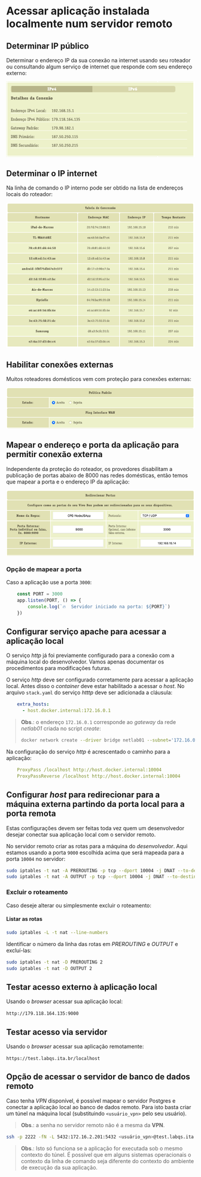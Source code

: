 # Acessar aplicação instalada localmente num servidor remoto

## Determinar IP público

Determinar o endereço IP da sua conexão na internet usando seu roteador ou consultando algum serviço de internet que responde com seu endereço externo:

![Endereço IP público](./images/01-ip-address.png)

## Determinar o IP internet

Na linha de comando o IP interno pode ser obtido na lista de endereços locais do roteador:

![Endereço IP local](./images/04-local-network.png)

## Habilitar conexões externas

Muitos roteadores domésticos vem com proteção para conexões externas:

![Conexões externas](./images/02-enable-connections.png)

## Mapear o endereço e porta da aplicação para permitir conexão externa

Independente da proteção do roteador, os provedores disabilitam a publicação de portas abaixo de 8000 nas redes domésticas, então temos que mapear a porta e o endereço IP da aplicação:

![Mapear porta da aplicação](./images/03-route-port.png)

### Opção de mapear a porta

Caso a aplicação use a porta `3000`:

```javascript
    const PORT = 3000
    app.listen(PORT, () => {
        console.log(`🔥  Servidor iniciado na porta: ${PORT}`)
    })
```

## Configurar serviço apache para acessar a aplicação local

O serviço *http* já foi previamente configurado para a conexão com a máquina local do desenvolvedor. Vamos apenas documentar os procedimentos para modificações futuras.

O serviço *http* deve ser configurado corretamente para acessar a aplicação local. Antes disso o _container_ deve estar habilitado a acessar o _host_. No arquivo `stack.yaml` do serviço *htttp* deve ser adicionada a cláusula:

```yaml
    extra_hosts:
      - host.docker.internal:172.16.0.1
```

> **Obs**.: o endereço `172.16.0.1` corresponde ao _gateway_ da rede *netlab01* criada no script *create*:
> ```sh
> docker network create --driver bridge netlab01 --subnet='172.16.0.0/16'
> ```

Na configuração do serviço *http* é acrescentado o caminho para a aplicação:

```yaml
    ProxyPass /localhost http://host.docker.internal:10004
    ProxyPassReverse /localhost http://host.docker.internal:10004
```

## Configurar _host_ para redirecionar para a máquina externa partindo da porta local para a porta remota

Estas configurações devem ser feitas toda vez quem um desenvolvedor desejar conectar sua aplicação local com o servidor remoto.

No servidor remoto criar as rotas para a máquina do *desenvolvedor*. Aqui estamos usando a porta `9000` escolhida acima que será mapeada para a porta `10004` no servidor:

```sh
sudo iptables -t nat -A PREROUTING -p tcp --dport 10004 -j DNAT --to-destination 179.118.164.135:9000
sudo iptables -t nat -A OUTPUT -p tcp --dport 10004 -j DNAT --to-destination 179.118.164.135:9000
```

### Excluir o roteamento

Caso deseje alterar ou simplesmente excluir o roteamento:

#### Listar as rotas

```sh
sudo iptables -L -t nat --line-numbers
```

Identificar o número da linha das rotas em *PREROUTING* e *OUTPUT* e excluí-las:

```sh
sudo iptables -t nat -D PREROUTING 2
sudo iptables -t nat -D OUTPUT 2
```

## Testar acesso externo à aplicação local

Usando o _browser_ acessar sua aplicação local:

`http://179.118.164.135:9000`

## Testar acesso via servidor

Usando o _browser_ acessar sua aplicação remotamente:

`https://test.labqs.ita.br/localhost`

## Opção de acessar o servidor de banco de dados remoto

Caso tenha *VPN* disponível, é possível mapear o servidor Postgres e conectar a aplicação local ao banco de dados remoto. Para isto basta criar um túnel na máquina local (substituindo `<usuário_vpn>` pelo seu usuário).

> **Obs**.: a senha no servidor remoto não é a mesma da **VPN**.

```sh
ssh -p 2222 -fN -L 5432:172.16.2.201:5432 <usuário_vpn>@test.labqs.ita.br
```

> **Obs**.: Isto só funciona se a aplicação for executada sob o mesmo contexto do túnel. É possível que em alguns sistemas operacionais o contexto da linha de comando seja diferente do contexto do ambiente de execução da sua aplicação.